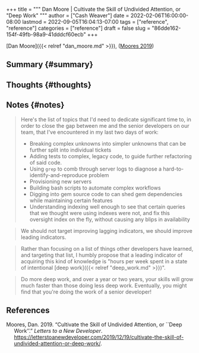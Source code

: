 +++
title = """
  Dan Moore | Cultivate the Skill of Undivided Attention, or "Deep Work"
  """
author = ["Cash Weaver"]
date = 2022-02-06T16:00:00-08:00
lastmod = 2022-09-05T16:04:13-07:00
tags = ["reference", "reference"]
categories = ["reference"]
draft = false
slug = "86dde162-154f-49fb-98a9-41dddcf60ecb"
+++

[Dan Moore]({{< relref "dan_moore.md" >}}), (<a href="#citeproc_bib_item_1">Moores 2019</a>)


## Summary {#summary}


## Thoughts {#thoughts}


## Notes {#notes}

> Here's the list of topics that I'd need to dedicate significant time to, in order to close the gap between me and the senior developers on our team, that I've encountered in my last two days of work:
>
> -   Breaking complex unknowns into simpler unknowns that can be further split into individual tickets
> -   Adding tests to complex, legacy code, to guide further refactoring of said code.
> -   Using `grep` to comb through server logs to diagnose a hard-to-identify-and-reproduce problem
> -   Provisioning new servers
> -   Building bash scripts to automate complex workflows
> -   Digging into gem source code to can shed gem dependencies while maintaining certain features
> -   Understanding indexing well enough to see that certain queries that we thought were using indexes were not, and fix this oversight index on the fly, without causing any blips in availability

<!--quoteend-->

> We should not target improving lagging indicators, we should improve leading indicators.

<!--quoteend-->

> Rather than focusing on a list of things other developers have learned, and targeting that list, I humbly propose that a leading indicator of acquiring this kind of knowledge is "hours per week spent in a state of intentional [deep work]({{< relref "deep_work.md" >}})".

<!--quoteend-->

> Do more deep work, and over a year or two years, your skills will grow much faster than those doing less deep work. Eventually, you might find that you're doing the work of a senior developer!

## References

<style>.csl-entry{text-indent: -1.5em; margin-left: 1.5em;}</style><div class="csl-bib-body">
  <div class="csl-entry"><a id="citeproc_bib_item_1"></a>Moores, Dan. 2019. “Cultivate the Skill of Undivided Attention, or ``Deep Work’’.” <i>Letters to a New Developer</i>. <a href="https://letterstoanewdeveloper.com/2019/12/19/cultivate-the-skill-of-undivided-attention-or-deep-work/">https://letterstoanewdeveloper.com/2019/12/19/cultivate-the-skill-of-undivided-attention-or-deep-work/</a>.</div>
</div>
